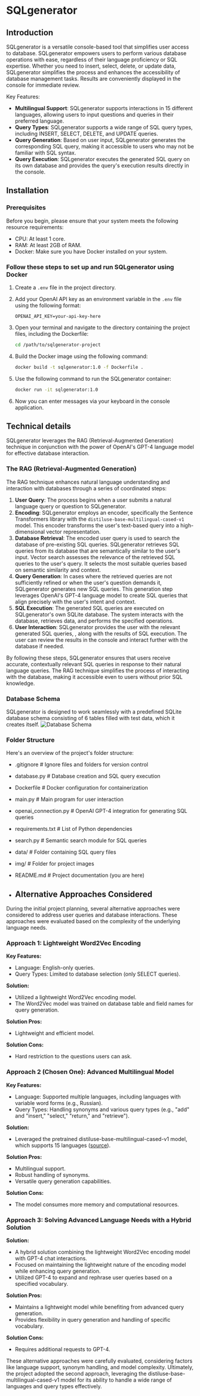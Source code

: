 # SQLgenerator

## Introduction

SQLgenerator is a versatile console-based tool that simplifies user access to database.
SQLgenerator empowers users to perform various database operations with ease, regardless of their language proficiency or SQL expertise. Whether you need to insert, select, delete, or update data, SQLgenerator simplifies the process and enhances the accessibility of database management tasks. Results are conveniently displayed in the console for immediate review.

Key Features:
- **Multilingual Support**: SQLgenerator supports interactions in 15 different languages, allowing users to input questions and queries in their preferred language.
- **Query Types**: SQLgenerator supports a wide range of SQL query types, including INSERT, SELECT, DELETE, and UPDATE queries.
- **Query Generation**: Based on user input, SQLgenerator generates the corresponding SQL query, making it accessible to users who may not be familiar with SQL syntax.
- **Query Execution**: SQLgenerator executes the generated SQL query on its own database and provides the query's execution results directly in the console.

## Installation

### Prerequisites

Before you begin, please ensure that your system meets the following resource requirements:

- CPU: At least 1 core.
- RAM: At least 2GB of RAM.
- Docker: Make sure you have Docker installed on your system.

### Follow these steps to set up and run SQLgenerator using Docker

1. Create a `.env` file in the project directory.
2. Add your OpenAI API key as an environment variable in the `.env` file using the following format:
   ```env
   OPENAI_API_KEY=your-api-key-here
   ```
3. Open your terminal and navigate to the directory containing the project files, including the Dockerfile:
   ```bash
   cd /path/to/sqlgenerator-project
   ```
4. Build the Docker image using the following command:
   ```bash
   docker build -t sqlgenerator:1.0 -f Dockerfile .
   ```
5. Use the following command to run the SQLgenerator container:

   ```bash
   docker run -it sqlgenerator:1.0
   ```
6. Now you can enter messages via your keyboard in the console application.
     
## Technical details

SQLgenerator leverages the RAG (Retrieval-Augmented Generation) technique in conjunction with the power of OpenAI's GPT-4 language model for effective database interaction.

### The RAG (Retrieval-Augmented Generation)

The RAG technique enhances natural language understanding and interaction with databases through a series of coordinated steps:

1. **User Query**: The process begins when a user submits a natural language query or question to SQLgenerator.
2. **Encoding**: SQLgenerator employs an encoder, specifically the Sentence Transformers library with the `distiluse-base-multilingual-cased-v1` model. This encoder transforms the user's text-based query into a high-dimensional vector representation.
3. **Database Retrieval**: The encoded user query is used to search the database of pre-existing SQL queries. SQLgenerator retrieves SQL queries from its database that are semantically similar to the user's input. Vector search assesses the relevance of the retrieved SQL queries to the user's query. It selects the most suitable queries based on semantic similarity and context.
4. **Query Generation**: In cases where the retrieved queries are not sufficiently refined or when the user's question demands it, SQLgenerator generates new SQL queries. This generation step leverages OpenAI's GPT-4 language model to create SQL queries that align precisely with the user's intent and context.
5. **SQL Execution**: The generated SQL queries are executed on SQLgenerator's own SQLite database. The system interacts with the database, retrieves data, and performs the specified operations.
6. **User Interaction**: SQLgenerator provides the user with the relevant generated SQL queries, , along with the results of SQL execution. The user can review the results in the console and interact further with the database if needed.

By following these steps, SQLgenerator ensures that users receive accurate, contextually relevant SQL queries in response to their natural language queries. The RAG technique simplifies the process of interacting with the database, making it accessible even to users without prior SQL knowledge.

### Database Schema

SQLgenerator is designed to work seamlessly with a predefined SQLite database schema consisting of 6 tables filled with test data, which it creates itself.
![Database Schema](https://github.com/IrinaKrivichenko/SQLgenerator/blob/master/img/db_scheme.png?raw=true)

### Folder Structure

Here's an overview of the project's folder structure:

- .gitignore              # Ignore files and folders for version control
- database.py             # Database creation and SQL query execution
- Dockerfile              # Docker configuration for containerization
- main.py                 # Main program for user interaction
- openai_connection.py    # OpenAI GPT-4 integration for generating SQL queries
- requirements.txt        # List of Python dependencies
- search.py               # Semantic search module for SQL queries
- data/                   # Folder containing SQL query files
- img/                    # Folder for project images
- README.md               # Project documentation (you are here)

- ## Alternative Approaches Considered

During the initial project planning, several alternative approaches were considered to address user queries and database interactions. These approaches were evaluated based on the complexity of the underlying language needs.

### Approach 1: Lightweight Word2Vec Encoding

**Key Features:**
- Language: English-only queries.
- Query Types: Limited to database selection (only SELECT queries).

**Solution:**
- Utilized a lightweight Word2Vec encoding model.
- The Word2Vec model was trained on database table and field names for query generation.

**Solution Pros:**
- Lightweight and efficient model.

**Solution Cons:**
- Hard restriction to the questions users can ask.

### Approach 2 (Chosen One): Advanced Multilingual Model

**Key Features:**
- Language: Supported multiple languages, including languages with variable word forms (e.g., Russian).
- Query Types: Handling synonyms and various query types (e.g., "add" and "insert," "select," "return," and "retrieve").

**Solution:**
- Leveraged the pretrained distiluse-base-multilingual-cased-v1 model, which supports 15 languages ([source](https://www.sbert.net/docs/pretrained_models.html)).

**Solution Pros:**
- Multilingual support.
- Robust handling of synonyms.
- Versatile query generation capabilities.

**Solution Cons:**
- The model consumes more memory and computational resources.

### Approach 3: Solving Advanced Language Needs with a Hybrid Solution

**Solution:**
- A hybrid solution combining the lightweight Word2Vec encoding model with GPT-4 chat interactions.
- Focused on maintaining the lightweight nature of the encoding model while enhancing query generation.
- Utilized GPT-4 to expand and rephrase user queries based on a specified vocabulary.

**Solution Pros:**
- Maintains a lightweight model while benefiting from advanced query generation.
- Provides flexibility in query generation and handling of specific vocabulary.

**Solution Cons:**
- Requires additional requests to GPT-4.

These alternative approaches were carefully evaluated, considering factors like language support, synonym handling, and model complexity. Ultimately, the project adopted the second approach, leveraging the distiluse-base-multilingual-cased-v1 model for its ability to handle a wide range of languages and query types effectively.
